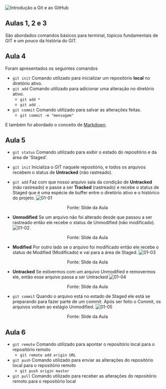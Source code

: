![Introdução a Git e ao GitHub](http://matheusti.com.br/my-github-images/bootcamp-dio-localizaLabs/01-git-github/git-github.png)

## Aulas 1, 2 e 3
São abordados comandos básicos para terminal, tópicos fundamentais de GIT e um pouco da história do GIT.

## Aula 4
Foram apresentados os seguintes comandos
 - `git init`
 Comando utilizado para inicializar um repositório **local** no diretório ativo.
 - `git add`
 Comando utilizado para adicionar uma alteração no diretório ativo.
    - `git add *`
    - `git add .`
 - `git commit` Comando utilizado para salvar as alterações feitas.
    - `git commit -m "mensagem"`

E também foi abordado o conceito de [Markdown](https://support.typora.io/Markdown-Reference/ "Markdown Reference for Typora").

## Aula 5
 - `git status` Comando utilizado para exibir o estado do repositório e da área de 'Staged'.

- `git init`
 Inicializa o GIT naquele repositório, e todos os arquivos recebem o status de **Untracked** (não rastreado).
 - `git add`
 Faz com que nosso arquivo saia da condição de **Untracked** (não rastreado) e passe a ser **Tracked** (rastreado) e recebe o status de Staged que é uma espécie de buffer entre o diretório ativo e o histórico do projeto.
 ![01-01](http://matheusti.com.br/my-github-images/bootcamp-dio-localizaLabs/01-git-github/01-01.png)<p style="text-align: center;">Fonte: Slide da Aula</p>
 - **Unmodified**
 Se um arquivo não foi alterado desde que passou a ser rastreado então ele recebe o status de Unmodified (não modificado).
 ![01-02](http://matheusti.com.br/my-github-images/bootcamp-dio-localizaLabs/01-git-github/01-02.png)<p style="text-align: center;">Fonte: Slide da Aula</p>
 - **Modified**
 Por outro lado se o arquivo foi modificado então ele recebe o status de Modified (Modificado) e vai para a área de Staged.
 ![01-03](http://matheusti.com.br/my-github-images/bootcamp-dio-localizaLabs/01-git-github/01-03.png)<p style="text-align: center;">Fonte: Slide da Aula</p>
 - **Untracked**
 Se estivermos com um arquivo Unmodified e removermos ele, então esse arquivo passa a ser Untracked
 ![01-04](http://matheusti.com.br/my-github-images/bootcamp-dio-localizaLabs/01-git-github/01-04.png)<p style="text-align: center;">Fonte: Slide da Aula</p>
 - `git commit` Quando o arquivo está no estado de Staged ele está se preparando para fazer parte de um commit.  Após ser feito o Commit, os arquivos voltam ao estágio Unmodified.
 ![01-05](http://matheusti.com.br/my-github-images/bootcamp-dio-localizaLabs/01-git-github/01-05.png)<p style="text-align: center;">Fonte: Slide da Aula</p>

## Aula 6
 - `git remote` Comando utilizado para apontar o repositório local para o repositório remoto
   - `git remote add origin URL`
 - `git push` Comando utilizado para enviar as alterações do repositório local para o repositório remoto
   - `git push origin master`
 - `git pull` Comando utilizado para receber as alterações do repositório remoto para o repositório local